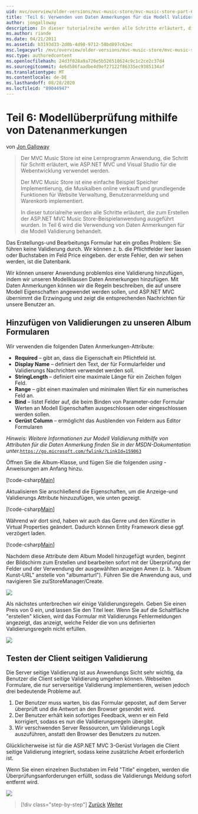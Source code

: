 ```yaml
---
uid: mvc/overview/older-versions/mvc-music-store/mvc-music-store-part-6
title: 'Teil 6: Verwenden von Daten Anmerkungen für die Modell Validierung | Microsoft-Dokumentation'
author: jongalloway
description: In dieser tutorialreihe werden alle Schritte erläutert, die zum Erstellen der ASP.NET MVC Music Store-Beispielanwendung ausgeführt wurden. Teil 6 umfasst die Verwendung von Daten Anmerkungen für Modell V...
ms.author: riande
ms.date: 04/21/2011
ms.assetid: b3193d33-2d0b-4d98-9712-58bd897c62ec
msc.legacyurl: /mvc/overview/older-versions/mvc-music-store/mvc-music-store-part-6
msc.type: authoredcontent
ms.openlocfilehash: 24d3f028a9a720e5b526518624c9c1c2ce2c37d4
ms.sourcegitcommit: 4e6d586faadbe4d9ef27122f86335ec9385134af
ms.translationtype: MT
ms.contentlocale: de-DE
ms.lasthandoff: 08/28/2020
ms.locfileid: "89044947"
---
```

# <a name="part-6-using-data-annotations-for-model-validation"></a>Teil 6: Modellüberprüfung mithilfe von Datenanmerkungen

von [Jon Galloway](https://github.com/jongalloway)

> Der MVC Music Store ist eine Lernprogramm Anwendung, die Schritt für Schritt erläutert, wie ASP.NET MVC und Visual Studio für die Webentwicklung verwendet werden.  
>   
> Der MVC Music Store ist eine einfache Beispiel Speicher Implementierung, die Musikalben online verkauft und grundlegende Funktionen für Website Verwaltung, Benutzeranmeldung und Warenkorb implementiert.  
>   
> In dieser tutorialreihe werden alle Schritte erläutert, die zum Erstellen der ASP.NET MVC Music Store-Beispielanwendung ausgeführt wurden. In Teil 6 wird die Verwendung von Daten Anmerkungen für die Modell Validierung behandelt.

Das Erstellungs-und Bearbeitungs Formular hat ein großes Problem: Sie führen keine Validierung durch. Wir können z. b. die Pflichtfelder leer lassen oder Buchstaben im Feld Price eingeben. der erste Fehler, den wir sehen werden, ist die Datenbank.

Wir können unserer Anwendung problemlos eine Validierung hinzufügen, indem wir unseren Modellklassen Daten Anmerkungen hinzufügen. Mit Daten Anmerkungen können wir die Regeln beschreiben, die auf unsere Modell Eigenschaften angewendet werden sollen, und ASP.NET MVC übernimmt die Erzwingung und zeigt die entsprechenden Nachrichten für unsere Benutzer an.

## <a name="adding-validation-to-our-album-forms"></a>Hinzufügen von Validierungen zu unseren Album Formularen

Wir verwenden die folgenden Daten Anmerkungen-Attribute:

- **Required** – gibt an, dass die Eigenschaft ein Pflichtfeld ist.
- **Display Name** – definiert den Text, der für Formularfelder und Validierungs Nachrichten verwendet werden soll.
- **StringLength** – definiert eine maximale Länge für ein Zeichen folgen Feld.
- **Range** – gibt einen maximalen und minimalen Wert für ein numerisches Feld an.
- **Bind** – listet Felder auf, die beim Binden von Parameter-oder Formular Werten an Modell Eigenschaften ausgeschlossen oder eingeschlossen werden sollen.
- **Gerüst Column** – ermöglicht das Ausblenden von Feldern aus Editor Formularen

*Hinweis: Weitere Informationen zur Modell Validierung mithilfe von Attributen für die Daten Anmerkung finden Sie in der MSDN-Dokumentation unter.*[`https://go.microsoft.com/fwlink/?LinkId=159063`](https://go.microsoft.com/fwlink/?LinkId=159063)

Öffnen Sie die Album-Klasse, und fügen Sie die folgenden *using* -Anweisungen am Anfang hinzu.

[!code-csharp[Main](mvc-music-store-part-6/samples/sample1.cs)]

Aktualisieren Sie anschließend die Eigenschaften, um die Anzeige-und Validierungs Attribute hinzuzufügen, wie unten gezeigt.

[!code-csharp[Main](mvc-music-store-part-6/samples/sample2.cs)]

Während wir dort sind, haben wir auch das Genre und den Künstler in Virtual Properties geändert. Dadurch können Entity Framework diese ggf. verzögert laden.

[!code-csharp[Main](mvc-music-store-part-6/samples/sample3.cs)]

Nachdem diese Attribute dem Album Modell hinzugefügt wurden, beginnt der Bildschirm zum Erstellen und bearbeiten sofort mit der Überprüfung der Felder und der Verwendung der ausgewählten anzeigen Amen (z. b. "Album Kunst-URL" anstelle von "albumarturl"). Führen Sie die Anwendung aus, und navigieren Sie zu/StoreManager/Create.

![](mvc-music-store-part-6/_static/image1.png)

Als nächstes unterbrechen wir einige Validierungsregeln. Geben Sie einen Preis von 0 ein, und lassen Sie den Titel leer. Wenn Sie auf die Schaltfläche "erstellen" klicken, wird das Formular mit Validierungs Fehlermeldungen angezeigt, das anzeigt, welche Felder die von uns definierten Validierungsregeln nicht erfüllen.

![](mvc-music-store-part-6/_static/image2.png)

## <a name="testing-the-client-side-validation"></a>Testen der Client seitigen Validierung

Die Server seitige Validierung ist aus Anwendungs Sicht sehr wichtig, da Benutzer die Client seitige Validierung umgehen können. Webseiten Formulare, die nur serverseitige Validierung implementieren, weisen jedoch drei bedeutende Probleme auf.

1. Der Benutzer muss warten, bis das Formular gepostet, auf dem Server überprüft und die Antwort an den Browser gesendet wird.
2. Der Benutzer erhält kein sofortiges Feedback, wenn er ein Feld korrigiert, sodass es nun die Validierungsregeln übergibt.
3. Wir verschwenden Server Ressourcen, um Validierungs Logik auszuführen, anstatt den Browser des Benutzers zu nutzen.

Glücklicherweise ist für die ASP.NET MVC 3-Gerüst Vorlagen die Client seitige Validierung integriert, sodass keine zusätzliche Arbeit erforderlich ist.

Wenn Sie einen einzelnen Buchstaben im Feld "Title" eingeben, werden die Überprüfungsanforderungen erfüllt, sodass die Validierungs Meldung sofort entfernt wird.

![](mvc-music-store-part-6/_static/image3.png)

> [!div class="step-by-step"]
> [Zurück](mvc-music-store-part-5.md)
> [Weiter](mvc-music-store-part-7.md)

